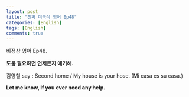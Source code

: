 ```yaml
---
layout: post
title: "진짜 미국식 영어 Ep48"
categories: [English]
tags: [English]
comments: true
---
```


비정상 영어 Ep48.

<b>도움 필요하면 언제든지 얘기해.</b>

김영철 say : Second home / My house is your hose. &#40;Mi casa es su casa.&#41; 

<b>Let me know, If you ever need any help.</b>
